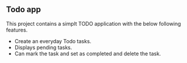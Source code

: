 ## Todo app
This project contains a simplt TODO application with the below following features.
- Create an everyday Todo tasks.
- Displays pending tasks.
- Can mark the task and set as completed and delete the task.

